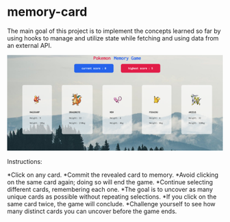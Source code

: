 # memory-card
The main goal of this project is to implement the concepts learned so far by using hooks to manage and utilize state while fetching and using data from an external API.

![Alt text](Screenshot_20231126_045115.png)


Instructions:

*Click on any card.
*Commit the revealed card to memory.
*Avoid clicking on the same card again; doing so will end the game.
*Continue selecting different cards, remembering each one.
*The goal is to uncover as many unique cards as possible without repeating selections.
*If you click on the same card twice, the game will conclude.
*Challenge yourself to see how many distinct cards you can uncover before the game ends.

